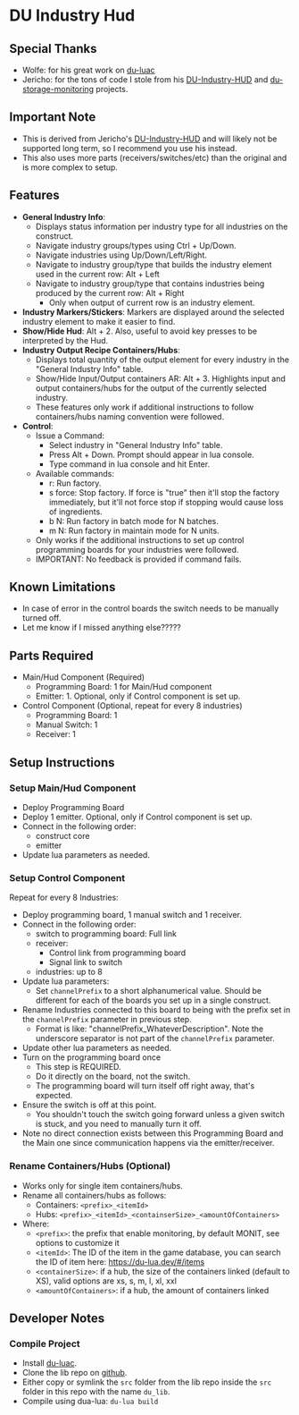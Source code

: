 # DU Industry Hud

## Special Thanks
- Wolfe: for his great work on [du-luac](https://github.com/wolfe-labs/DU-LuaC)
- Jericho: for the tons of code I stole from his [DU-Industry-HUD](https://github.com/Jericho1060/DU-Industry-HUD)
  and [du-storage-monitoring](https://github.com/Jericho1060/du-storage-monitoring) projects. 

## Important Note
- This is derived from Jericho's [DU-Industry-HUD](https://github.com/Jericho1060/DU-Industry-HUD) and will likely 
 not be supported long term, so I recommend you use his instead.
- This also uses more parts (receivers/switches/etc) than the original and is more complex to setup.

## Features
- **General Industry Info**:
  - Displays status information per industry type for all industries on the construct.
  - Navigate industry groups/types using Ctrl + Up/Down.
  - Navigate industries using Up/Down/Left/Right.
  - Navigate to industry group/type that builds the industry element used in the current row: Alt + Left
  - Navigate to industry group/type that contains industries being produced by the current row: Alt + Right
    - Only when output of current row is an industry element.
- **Industry Markers/Stickers**: Markers are displayed around the selected industry element to make it easier to find.
- **Show/Hide Hud**: Alt + 2. Also, useful to avoid key presses to be interpreted by the Hud.
- **Industry Output Recipe Containers/Hubs**:
  - Displays total quantity of the output element for every industry in the "General Industry Info" table.
  - Show/Hide Input/Output containers AR: Alt + 3. Highlights input and output containers/hubs for the output of the currently selected industry.
  - These features only work if additional instructions to follow containers/hubs naming convention were followed.
- **Control**:
  - Issue a Command:
    - Select industry in "General Industry Info" table.
    - Press Alt + Down. Prompt should appear in lua console.
    - Type command in lua console and hit Enter.
  - Available commands:
    - r: Run factory.
    - s force: Stop factory. If force is "true" then it'll stop the factory immediately, but it'll not
      force stop if stopping would cause loss of ingredients.
    - b N: Run factory in batch mode for N batches.
    - m N: Run factory in maintain mode for N units.
  - Only works if the additional instructions to set up control programming boards for your industries were followed.
  - IMPORTANT: No feedback is provided if command fails.

## Known Limitations
- In case of error in the control boards the switch needs to be manually turned off.
- Let me know if I missed anything else?????

## Parts Required
- Main/Hud Component (Required)
  - Programming Board: 1 for Main/Hud component
  - Emitter: 1. Optional, only if Control component is set up.
- Control Component (Optional, repeat for every 8 industries)
  - Programming Board: 1
  - Manual Switch: 1
  - Receiver: 1

## Setup Instructions
### Setup Main/Hud Component
- Deploy Programming Board
- Deploy 1 emitter. Optional, only if Control component is set up.
- Connect in the following order:
  - construct core
  - emitter
- Update lua parameters as needed.

### Setup Control Component
Repeat for every 8 Industries:
- Deploy programming board, 1 manual switch and 1 receiver.
- Connect in the following order:
  - switch to programming board: Full link
  - receiver:
    - Control link from programming board
    - Signal link to switch
  - industries: up to 8
- Update lua parameters:
  - Set `channelPrefix` to a short alphanumerical value. Should be different for each of the boards you set up in a single construct.
- Rename Industries connected to this board to being with the prefix set in the `channelPrefix` parameter in previous step.
  - Format is like: "channelPrefix_WhateverDescription". Note the underscore separator is not part of the `channelPrefix` parameter.
- Update other lua parameters as needed.
- Turn on the programming board once
  - This step is REQUIRED.
  - Do it directly on the board, not the switch.
  - The programming board will turn itself off right away, that's expected.
- Ensure the switch is off at this point.
  - You shouldn't touch the switch going forward unless a given switch is stuck, and you need to manually turn it off.
- Note no direct connection exists between this Programming Board and the Main one since communication happens via the emitter/receiver.

### Rename Containers/Hubs (Optional)
- Works only for single item containers/hubs.
- Rename all containers/hubs as follows:
  - Containers: `<prefix>_<itemId>`
  - Hubs: `<prefix>_<itemId>_<containserSize>_<amountOfContainers>`
- Where:
  - `<prefix>`: the prefix that enable monitoring, by default MONIT, see options to customize it
  - `<itemId>`: The ID of the item in the game database, you can search the ID of item here: https://du-lua.dev/#/items
  - `<containerSize>`: if a hub, the size of the containers linked (default to XS), valid options are xs, s, m, l, xl, xxl
  - `<amountOfContainers>`: if a hub, the amount of containers linked

## Developer Notes
### Compile Project
- Install [du-luac](https://github.com/wolfe-labs/DU-LuaC).
- Clone the lib repo on [github](https://github.com/josecponce/du-lib).
- Either copy or symlink the `src` folder from the lib repo inside the `src` folder in this repo with the name `du_lib`.
- Compile using dua-lua: `du-lua build`

